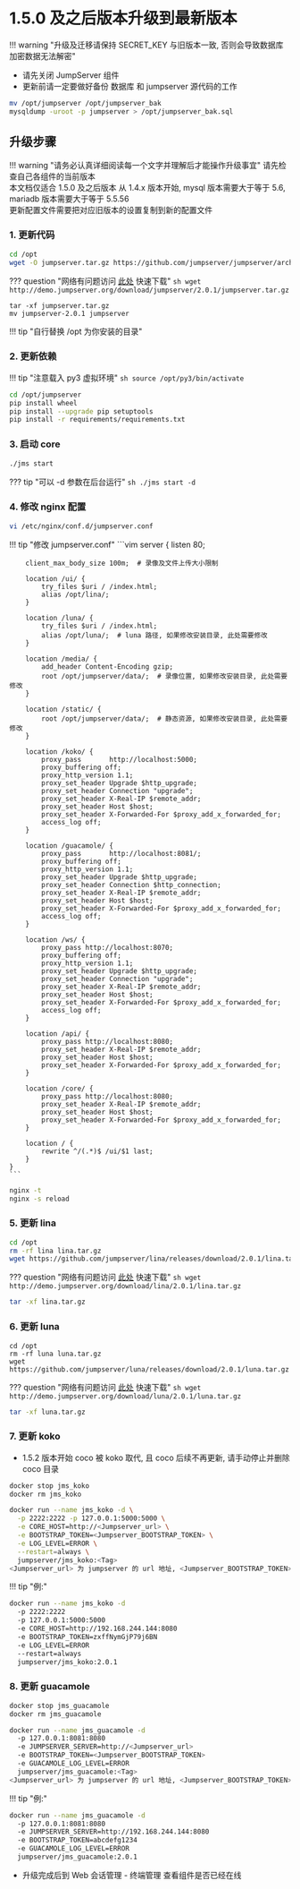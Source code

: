 # 1.5.0 及之后版本升级到最新版本

!!! warning "升级及迁移请保持 SECRET_KEY 与旧版本一致, 否则会导致数据库加密数据无法解密"

- 请先关闭 JumpServer 组件
- 更新前请一定要做好备份 数据库 和 jumpserver 源代码的工作

```sh
mv /opt/jumpserver /opt/jumpserver_bak
mysqldump -uroot -p jumpserver > /opt/jumpserver_bak.sql
```

## 升级步骤

!!! warning "请务必认真详细阅读每一个文字并理解后才能操作升级事宜"
    请先检查自己各组件的当前版本  
    本文档仅适合 1.5.0 及之后版本
    从 1.4.x 版本开始, mysql 版本需要大于等于 5.6, mariadb 版本需要大于等于 5.5.56  
    更新配置文件需要把对应旧版本的设置复制到新的配置文件


### 1. 更新代码

```sh
cd /opt
wget -O jumpserver.tar.gz https://github.com/jumpserver/jumpserver/archive/2.0.1.tar.gz
```

??? question "网络有问题访问 [此处](http://demo.jumpserver.org/download/jumpserver/) 快速下载"
    ```sh
    wget http://demo.jumpserver.org/download/jumpserver/2.0.1/jumpserver.tar.gz
    ```

```
tar -xf jumpserver.tar.gz
mv jumpserver-2.0.1 jumpserver
```

!!! tip "自行替换 /opt 为你安装的目录"

### 2. 更新依赖

!!! tip "注意载入 py3 虚拟环境"
    ```sh
    source /opt/py3/bin/activate
    ```

```sh
cd /opt/jumpserver
pip install wheel
pip install --upgrade pip setuptools
pip install -r requirements/requirements.txt
```

### 3. 启动 core

```sh
./jms start
```

??? tip "可以 -d 参数在后台运行"
    ```sh
    ./jms start -d  
    ```

### 4. 修改 nginx 配置

```sh
vi /etc/nginx/conf.d/jumpserver.conf
```

!!! tip "修改 jumpserver.conf"
    ```vim
    server {
        listen 80;

        client_max_body_size 100m;  # 录像及文件上传大小限制

        location /ui/ {
            try_files $uri / /index.html;
            alias /opt/lina/;
        }

        location /luna/ {
            try_files $uri / /index.html;
            alias /opt/luna/;  # luna 路径, 如果修改安装目录, 此处需要修改
        }

        location /media/ {
            add_header Content-Encoding gzip;
            root /opt/jumpserver/data/;  # 录像位置, 如果修改安装目录, 此处需要修改
        }

        location /static/ {
            root /opt/jumpserver/data/;  # 静态资源, 如果修改安装目录, 此处需要修改
        }

        location /koko/ {
            proxy_pass       http://localhost:5000;
            proxy_buffering off;
            proxy_http_version 1.1;
            proxy_set_header Upgrade $http_upgrade;
            proxy_set_header Connection "upgrade";
            proxy_set_header X-Real-IP $remote_addr;
            proxy_set_header Host $host;
            proxy_set_header X-Forwarded-For $proxy_add_x_forwarded_for;
            access_log off;
        }

        location /guacamole/ {
            proxy_pass       http://localhost:8081/;
            proxy_buffering off;
            proxy_http_version 1.1;
            proxy_set_header Upgrade $http_upgrade;
            proxy_set_header Connection $http_connection;
            proxy_set_header X-Real-IP $remote_addr;
            proxy_set_header Host $host;
            proxy_set_header X-Forwarded-For $proxy_add_x_forwarded_for;
            access_log off;
        }

        location /ws/ {
            proxy_pass http://localhost:8070;
            proxy_buffering off;
            proxy_http_version 1.1;
            proxy_set_header Upgrade $http_upgrade;
            proxy_set_header Connection "upgrade";
            proxy_set_header X-Real-IP $remote_addr;
            proxy_set_header Host $host;
            proxy_set_header X-Forwarded-For $proxy_add_x_forwarded_for;
            access_log off;
        }

        location /api/ {
            proxy_pass http://localhost:8080;
            proxy_set_header X-Real-IP $remote_addr;
            proxy_set_header Host $host;
            proxy_set_header X-Forwarded-For $proxy_add_x_forwarded_for;
        }

        location /core/ {
            proxy_pass http://localhost:8080;
            proxy_set_header X-Real-IP $remote_addr;
            proxy_set_header Host $host;
            proxy_set_header X-Forwarded-For $proxy_add_x_forwarded_for;
        }

        location / {
            rewrite ^/(.*)$ /ui/$1 last;
        }
    }
    ```

```sh
nginx -t
nginx -s reload
```

### 5. 更新 lina

```sh
cd /opt
rm -rf lina lina.tar.gz
wget https://github.com/jumpserver/lina/releases/download/2.0.1/lina.tar.gz
```

??? question "网络有问题访问 [此处](http://demo.jumpserver.org/download/lina/) 快速下载"
    ```sh
    wget http://demo.jumpserver.org/download/lina/2.0.1/lina.tar.gz
    ```

```sh
tar -xf lina.tar.gz
```

### 6. 更新 luna

```
cd /opt
rm -rf luna luna.tar.gz
wget https://github.com/jumpserver/luna/releases/download/2.0.1/luna.tar.gz
```

??? question "网络有问题访问 [此处](http://demo.jumpserver.org/download/luna/) 快速下载"
    ```sh
    wget http://demo.jumpserver.org/download/luna/2.0.1/luna.tar.gz
    ```

```sh
tar -xf luna.tar.gz
```

### 7. 更新 koko

- 1.5.2 版本开始 coco 被 koko 取代, 且 coco 后续不再更新, 请手动停止并删除 coco 目录

```sh
docker stop jms_koko
docker rm jms_koko
```

```sh
docker run --name jms_koko -d \
  -p 2222:2222 -p 127.0.0.1:5000:5000 \
  -e CORE_HOST=http://<Jumpserver_url> \
  -e BOOTSTRAP_TOKEN=<Jumpserver_BOOTSTRAP_TOKEN> \
  -e LOG_LEVEL=ERROR \
  --restart=always \
  jumpserver/jms_koko:<Tag>
<Jumpserver_url> 为 jumpserver 的 url 地址, <Jumpserver_BOOTSTRAP_TOKEN> 需要从 jumpserver/config.yml 里面获取, 保证一致, <Tag> 是版本
```

!!! tip "例:"
```sh
docker run --name jms_koko -d
  -p 2222:2222
  -p 127.0.0.1:5000:5000
  -e CORE_HOST=http://192.168.244.144:8080
  -e BOOTSTRAP_TOKEN=zxffNymGjP79j6BN
  -e LOG_LEVEL=ERROR
  --restart=always
  jumpserver/jms_koko:2.0.1
```

### 8. 更新 guacamole

```sh
docker stop jms_guacamole
docker rm jms_guacamole
```

```sh
docker run --name jms_guacamole -d
  -p 127.0.0.1:8081:8080
  -e JUMPSERVER_SERVER=http://<Jumpserver_url>
  -e BOOTSTRAP_TOKEN=<Jumpserver_BOOTSTRAP_TOKEN>
  -e GUACAMOLE_LOG_LEVEL=ERROR
  jumpserver/jms_guacamole:<Tag>
<Jumpserver_url> 为 jumpserver 的 url 地址, <Jumpserver_BOOTSTRAP_TOKEN> 需要从 jumpserver/config.yml 里面获取, 保证一致, <Tag> 是版本
```

!!! tip "例:"
```sh
docker run --name jms_guacamole -d
  -p 127.0.0.1:8081:8080
  -e JUMPSERVER_SERVER=http://192.168.244.144:8080
  -e BOOTSTRAP_TOKEN=abcdefg1234
  -e GUACAMOLE_LOG_LEVEL=ERROR
  jumpserver/jms_guacamole:2.0.1
```

- 升级完成后到 Web 会话管理 - 终端管理 查看组件是否已经在线
